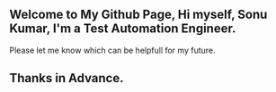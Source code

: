 ## Welcome to My Github Page, Hi myself, Sonu Kumar, I'm a Test Automation Engineer.

Please let me know which can be helpfull for my future.

## Thanks in Advance.
